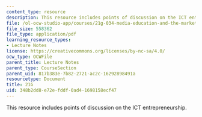 ```yaml
---
content_type: resource
description: This resource includes points of discussion on the ICT entrepreneurship.
file: /ol-ocw-studio-app/courses/21g-034-media-education-and-the-marketplace-fall-2005/348b2dd8e72efddf0ad41698158ecf47_MIT21G_034F05_ictentrpnshp.pdf
file_size: 558362
file_type: application/pdf
learning_resource_types:
- Lecture Notes
license: https://creativecommons.org/licenses/by-nc-sa/4.0/
ocw_type: OCWFile
parent_title: Lecture Notes
parent_type: CourseSection
parent_uid: 817b383e-7b82-2721-ac2c-16292898491a
resourcetype: Document
title: 21G
uid: 348b2dd8-e72e-fddf-0ad4-1698158ecf47
---
```

This resource includes points of discussion on the ICT entrepreneurship.